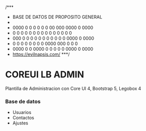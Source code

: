 /***
 * BASE DE DATOS DE PROPOSITO GENERAL
 * 
 * 0000   0   0  0  0     0    0   00  000    0000  0   0000 
 * 0      0   0  0  0     0 0  0  0  0 0  0  0      0  0 
 * 000    0   0  0  0     0 0  0  0  0 0  0   0000  0   0000  
 * 0       0 0   0  0     0  0 0  0000 000       0  0      0
 * 0000     0    0  0000  0    0  0  0 0     0000   0  0000
 * https://evilnapsis.com/
 ***/
# COREUI LB ADMIN
Plantilla de Administracion con Core UI 4, Bootstrap 5, Legobox 4
### Base de datos
- Usuarios
- Contactos
- Ajustes